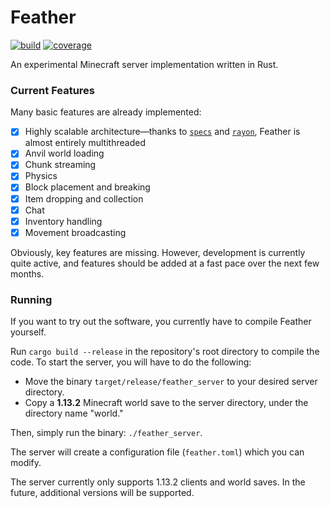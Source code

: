 # Feather
[![build](https://dev.azure.com/caelunshun/feather/_apis/build/status/caelunshun.feather?branchName=develop)](https://dev.azure.com/caelunshun/feather/_build/latest?definitionId=1&branchName=develop)
[![coverage](https://codecov.io/gh/caelunshun/feather/branch/develop/graph/badge.svg)](https://codecov.io/gh/caelunshun/feather)

An experimental Minecraft server implementation written in Rust.

### Current Features
Many basic features are already implemented:
- [x] Highly scalable architecture—thanks to [`specs`](https://github.com/slide-rs/specs) and [`rayon`](https://github.com/rayon-rs/rayon), Feather is almost entirely multithreaded
- [x] Anvil world loading
- [x] Chunk streaming
- [x] Physics
- [x] Block placement and breaking
- [x] Item dropping and collection
- [x] Chat
- [x] Inventory handling
- [x] Movement broadcasting

Obviously, key features are missing. However, development is currently
quite active, and features should be added at a fast pace over the next few months.

### Running
If you want to try out the software, you currently have to compile Feather yourself.

Run ```cargo build --release``` in the repository's root directory to compile the code. To start the server,
you will have to do the following:
- Move the binary ```target/release/feather_server``` to your desired server directory.
- Copy a **1.13.2** Minecraft world save to the server directory, under the directory name "world."

Then, simply run the binary: ```./feather_server```.

The server will create a configuration file (`feather.toml`) which you can modify.

The server currently only supports 1.13.2 clients and world saves. In the future, additional versions will be supported.
